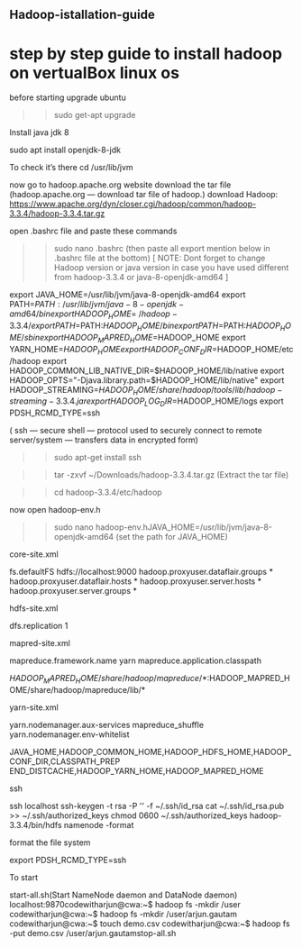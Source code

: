 ## Hadoop-istallation-guide
# step by step guide to install hadoop on vertualBox linux os

before starting upgrade ubuntu
>> sudo get-apt upgrade

Install java jdk 8

sudo apt install openjdk-8-jdk

To check it’s there cd /usr/lib/jvm

now go to hadoop.apache.org website download the tar file
(hadoop.apache.org — download tar file of hadoop.)
download Hadoop: https://www.apache.org/dyn/closer.cgi/hadoop/common/hadoop-3.3.4/hadoop-3.3.4.tar.gz

open .bashrc file and paste these commands
>> sudo nano .bashrc
(then paste all export mention below in .bashrc file at the bottom)
[ NOTE: Dont forget to change Hadoop version or java version in case you have used different from hadoop-3.3.4 or java-8-openjdk-amd64 ]

export JAVA_HOME=/usr/lib/jvm/java-8-openjdk-amd64 
export PATH=$PATH:/usr/lib/jvm/java-8-openjdk-amd64/bin 
export HADOOP_HOME=~/hadoop-3.3.4/ 
export PATH=$PATH:$HADOOP_HOME/bin 
export PATH=$PATH:$HADOOP_HOME/sbin 
export HADOOP_MAPRED_HOME=$HADOOP_HOME 
export YARN_HOME=$HADOOP_HOME 
export HADOOP_CONF_DIR=$HADOOP_HOME/etc/hadoop 
export HADOOP_COMMON_LIB_NATIVE_DIR=$HADOOP_HOME/lib/native 
export HADOOP_OPTS="-Djava.library.path=$HADOOP_HOME/lib/native" 
export HADOOP_STREAMING=$HADOOP_HOME/share/hadoop/tools/lib/hadoop-streaming-3.3.4.jar
export HADOOP_LOG_DIR=$HADOOP_HOME/logs 
export PDSH_RCMD_TYPE=ssh

( ssh — secure shell — protocol used to securely connect to remote server/system — transfers data in encrypted form)

>> sudo apt-get install ssh



>> tar -zxvf ~/Downloads/hadoop-3.3.4.tar.gz 
(Extract the tar file)


>> cd hadoop-3.3.4/etc/hadoop

now open hadoop-env.h
>> sudo nano hadoop-env.hJAVA_HOME=/usr/lib/jvm/java-8-openjdk-amd64 
(set the path for JAVA_HOME)

core-site.xml

<configuration> 
 <property> 
 <name>fs.defaultFS</name> 
 <value>hdfs://localhost:9000</value>  </property> 
 <property> 
<name>hadoop.proxyuser.dataflair.groups</name> <value>*</value> 
 </property> 
 <property> 
<name>hadoop.proxyuser.dataflair.hosts</name> <value>*</value> 
 </property> 
 <property> 
<name>hadoop.proxyuser.server.hosts</name> <value>*</value> 
 </property> 
 <property> 
<name>hadoop.proxyuser.server.groups</name> <value>*</value> 
 </property> 
</configuration>

hdfs-site.xml

<configuration> 
 <property> 
 <name>dfs.replication</name> 
 <value>1</value> 
 </property> 
</configuration>

mapred-site.xml

<configuration> 
 <property> 
 <name>mapreduce.framework.name</name>  <value>yarn</value> 
 </property> 
 <property>
 <name>mapreduce.application.classpath</name> 
  
<value>$HADOOP_MAPRED_HOME/share/hadoop/mapreduce/*:$HADOOP_MAPRED_HOME/share/hadoop/mapreduce/lib/*</value> 
 </property> 
</configuration>

yarn-site.xml

<configuration> 
 <property> 
 <name>yarn.nodemanager.aux-services</name> 
 <value>mapreduce_shuffle</value> 
 </property> 
 <property> 
 <name>yarn.nodemanager.env-whitelist</name> 
  
<value>JAVA_HOME,HADOOP_COMMON_HOME,HADOOP_HDFS_HOME,HADOOP_CONF_DIR,CLASSPATH_PREP END_DISTCACHE,HADOOP_YARN_HOME,HADOOP_MAPRED_HOME</value> 
 </property> 
</configuration>

ssh

ssh localhost 
ssh-keygen -t rsa -P '' -f ~/.ssh/id_rsa 
cat ~/.ssh/id_rsa.pub >> ~/.ssh/authorized_keys 
chmod 0600 ~/.ssh/authorized_keys 
hadoop-3.3.4/bin/hdfs namenode -format

format the file system

export PDSH_RCMD_TYPE=ssh

To start

start-all.sh(Start NameNode daemon and DataNode daemon) 
localhost:9870codewitharjun@cwa:~$ hadoop fs -mkdir /user
codewitharjun@cwa:~$ hadoop fs -mkdir /user/arjun.gautam
codewitharjun@cwa:~$ touch demo.csv
codewitharjun@cwa:~$ hadoop fs -put demo.csv /user/arjun.gautamstop-all.sh
